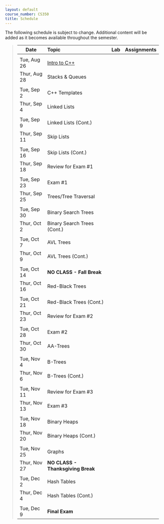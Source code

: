 ```yaml
---
layout: default
course_number: CS350
title: Schedule
---
```


The following schedule is subject to change.
Additional content will be added as it becomes available throughout the semester.


>| **Date**       | **Topic**                                    |  **Lab**                          |  **Assignments**                  |
>| ---------------|:---------------------------------------------|-----------------------------------|-----------------------------------|
>||||
>| Tue, Aug 26    |  [Intro to C++](lectures/intro_to_C++.html)  |  <!--- Histogram in C++-->               |                                   |
>| Thur, Aug 28   |  Stacks & Queues                             |  <!--Postfix expression evaluator-->     |  <!--Integer Array Stack (Due Sep 3)-->  |
>||||
>| Tue, Sep 2     |  C++ Templates                               |  <!--Value semantics in C++-->           |                                   |
>| Thur, Sep 4    |  Linked Lists                                |  <!--Benchmarking vector and list-->     |  <!--Doubly Linked List (Due Sep 15)-->  |
>||||
>| Tue, Sep 9     |  Linked Lists (Cont.)                        |  <!--Linked list implementation-->       |                                   |
>| Thur, Sep 11   |  Skip Lists                                  |               <!---->                    |                                   |
>||||
>| Tue, Sep 16    |  Skip Lists (Cont.)                          |               <!---->                    |  <!--Skip List (Due Sep 24)-->           |
>| Thur, Sep 18   |  Review for Exam #1                          |               <!---->                    |                                   |
>||||
>| Tue, Sep 23    |  Exam #1                                     |               <!---->                    |                                   |
>| Thur, Sep 25   |  Trees/Tree Traversal                        |               <!---->                    |                                   |
>||||
>| Tue, Sep 30    |  Binary Search Trees                         |  <!--Binary tree traversal algorithms--> |  <!--Random Art (Due Oct 6)-->           |
>| Thur, Oct 2    |  Binary Search Trees (Cont.)                 |  <!--Binary search trees-->              |                                   |
>||||
>| Tue, Oct 7     |  AVL Trees                                   |               <!---->                    |  <!--Binary Search Tree (Due Oct 22)-->  |
>| Thur, Oct 9    |  AVL Trees (Cont.)                           |               <!---->                    |                                   |
>||||
>| Tue, Oct 14    |  **NO CLASS - Fall Break**                   |               <!---->                    |                                   |
>| Thur, Oct 16   |  Red-Black Trees                             |               <!---->                    |                                   |
>||||
>| Tue, Oct 21    |  Red-Black Trees (Cont.)                     |               <!---->                    |                                   |
>| Thur, Oct 23   |  Review for Exam #2                          |               <!---->                    |                                   |
>||||
>| Tue, Oct 28    |  Exam #2                                     |               <!---->                    |                                   |
>| Thur, Oct 30   |  AA-Trees                                    |               <!---->                    |  <!--AA Tree (Due Nov 10)-->             |
>||||
>| Tue, Nov 4     |  B-Trees                                     |               <!---->                    |                                   |
>| Thur, Nov 6    |  B-Trees (Cont.)                             |               <!---->                    |                                   |
>||||
>| Tue, Nov 11    |  Review for Exam #3                          |               <!---->                    |                                   |
>| Thur, Nov 13   |  Exam #3                                     |               <!---->                    |                                   |
>||||
>| Tue, Nov 18    |  Binary Heaps                                |               <!---->                    |  <!--Binary Heap (Due Nov 26)-->         |
>| Thur, Nov 20   |  Binary Heaps (Cont.)                        |               <!---->                    |                                   |
>||||
>| Tue, Nov 25    |  Graphs                                      |               <!---->                    |                                   |
>| Thur, Nov 27   |  **NO CLASS - Thanksgiving Break**           |               <!---->                    |                                   |
>||||
>| Tue, Dec 2     |  Hash Tables                                 |               <!---->                    |  <!--Hash Table (Due Dec 8)-->           |
>| Thur, Dec 4    |  Hash Tables (Cont.)                         |               <!---->                    |                                   |
>||||
>| Tue, Dec 9     |  **Final Exam**                              |               <!---->                    |                                   |



<!-- vim:set wrap: ­-->
<!-- vim:set linebreak: -->
<!-- vim:set nolist: -->
